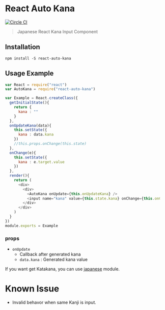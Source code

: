 # React Auto Kana
[![Circle CI](https://circleci.com/gh/suisho/react-auto-kana.svg?style=svg)](https://circleci.com/gh/suisho/react-auto-kana)

> Japanese React Kana Input Component

## Installation
```
npm install -S react-auto-kana
```
## Usage Example

```js
var React = require("react")
var AutoKana = require("react-auto-kana")

var Example = React.createClass({
  getInitialState(){
    return {
      kana : ""
    }
  },
  onUpdateKana(data){
    this.setState({
      kana : data.kana
    })
    //this.props.onChange(this.state)
  },
  onChange(e){
    this.setState({
      kana : e.target.value
    })
  },
  render(){
    return (
      <div>
        <div>
          <AutoKana onUpdate={this.onUpdateKana} />
          <input name="kana" value={this.state.kana} onChange={this.onChange} />
        </div>
      </div>
    )
  }
})
module.exports = Example
```

### props
- `onUpdate`
  - Callback after generated kana
  - `data.kana` : Generated kana value

If you want get Katakana, you can use [japanese](http://npmjs.org/japanese) module.

# Known Issue
- Invalid behavor when same Kanji is input.